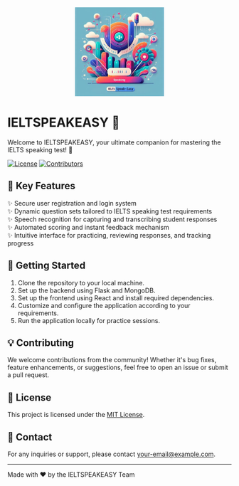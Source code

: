 <div align="center">
  <img src="https://github.com/Patelharsh007/IELTSPEAKEASY/blob/b1ed62d6c19277db3523b72e1eb1f36afc541cc9/logo.jpeg" alt="IELTSPEAKEASY Logo" width="200"/>
</div>

# IELTSPEAKEASY 🚀

Welcome to IELTSPEAKEASY, your ultimate companion for mastering the IELTS speaking test! 🎉

[![License](https://img.shields.io/badge/license-MIT-green)](LICENSE)
[![Contributors](https://img.shields.io/badge/contributors-welcome-brightgreen)](#)

## 🌟 Key Features

✨ Secure user registration and login system\
✨ Dynamic question sets tailored to IELTS speaking test requirements\
✨ Speech recognition for capturing and transcribing student responses\
✨ Automated scoring and instant feedback mechanism\
✨ Intuitive interface for practicing, reviewing responses, and tracking progress

## 🚀 Getting Started

1. Clone the repository to your local machine.
2. Set up the backend using Flask and MongoDB.
3. Set up the frontend using React and install required dependencies.
4. Customize and configure the application according to your requirements.
5. Run the application locally for practice sessions.

## 💡 Contributing

We welcome contributions from the community! Whether it's bug fixes, feature enhancements, or suggestions, feel free to open an issue or submit a pull request.

## 📝 License

This project is licensed under the [MIT License](LICENSE).

## 📧 Contact

For any inquiries or support, please contact [your-email@example.com](mailto:your-email@example.com).

---

Made with ❤️ by the IELTSPEAKEASY Team
